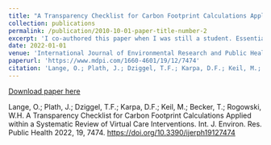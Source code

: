 ```yaml
---
title: "A Transparency Checklist for Carbon Footprint Calculations Applied within a Systematic Review of Virtual Care Interventions"
collection: publications
permalink: /publication/2010-10-01-paper-title-number-2
excerpt: 'I co-authored this paper when I was still a student. Essentially, this paper is a systematic review on the literature in which carbon footprints for digital health interventions are calculated. In addition, we develop a transparency catalogue that seeks to make future publictions on that topic more comparable.'
date: 2022-01-01
venue: 'International Journal of Environmental Research and Public Health'
paperurl: 'https://www.mdpi.com/1660-4601/19/12/7474'
citation: 'Lange, O.; Plath, J.; Dziggel, T.F.; Karpa, D.F.; Keil, M.; Becker, T.; Rogowski, W.H. A Transparency Checklist for Carbon Footprint Calculations Applied within a Systematic Review of Virtual Care Interventions. Int. J. Environ. Res. Public Health 2022, 19, 7474. https://doi.org/10.3390/ijerph19127474 '
---
```

[Download paper here](http://dkarpa.github.io/files/ijerph-19-07474.pdf)

Lange, O.; Plath, J.; Dziggel, T.F.; Karpa, D.F.; Keil, M.; Becker, T.; Rogowski, W.H. A Transparency Checklist for Carbon Footprint Calculations Applied within a Systematic Review of Virtual Care Interventions. Int. J. Environ. Res. Public Health 2022, 19, 7474. https://doi.org/10.3390/ijerph19127474 